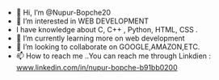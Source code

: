 - 👋 Hi, I’m @Nupur-Bopche20
- 👀 I’m interested in WEB DEVELOPMENT
- I have knowledge about C, C++ , Python, HTML, CSS .
- 🌱 I’m currently learning more on web development
- 💞️ I’m looking to collaborate on GOOGLE,AMAZON,ETC.
- 📫 How to reach me ..You can reach me through Linkdien : www.linkedin.com/in/nupur-bopche-b91bb0200
                                               

<!---
Nupur-Bopche20/Nupur-Bopche20 is a ✨ special ✨ repository because its `README.md` (this file) appears on your GitHub profile.
You can click the Preview link to take a look at your changes.
--->
